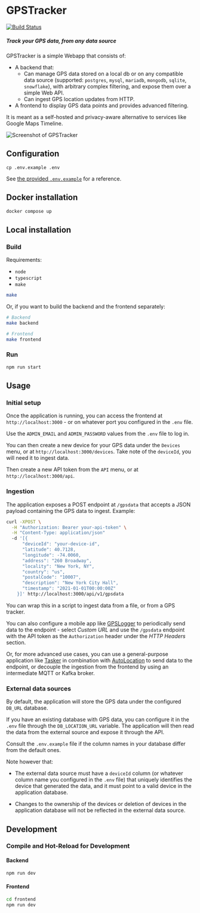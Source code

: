 # GPSTracker

[![Build Status](https://ci-cd.platypush.tech/api/badges/blacklight/gpstracker/status.svg)](https://ci-cd.platypush.tech/blacklight/gpstracker)

##### Track your GPS data, from any data source

GPSTracker is a simple Webapp that consists of:

- A backend that:
  - Can manage GPS data stored on a local db or on any compatible data source
    (supported: `postgres`, `mysql`, `mariadb`, `mongodb`, `sqlite`,
    `snowflake`), with arbitrary complex filtering, and expose them over a
    simple Web API.
  - Can ingest GPS location updates from HTTP.
- A frontend to display GPS data points and provides advanced filtering.

It is meant as a self-hosted and privacy-aware alternative to services like Google Maps Timeline.

![Screenshot of GPSTracker](https://static.platypush.tech/screenshots/gpstracker_screenshot.jpg)

## Configuration

```
cp .env.example .env
```

See [the provided `.env.example`](./.env.example) for a reference.

## Docker installation

```sh
docker compose up
```

## Local installation


### Build

Requirements:

- `node`
- `typescript`
- `make`

```sh
make
```

Or, if you want to build the backend and the frontend separately:

```sh
# Backend
make backend

# Frontend
make frontend
```

### Run

```sh
npm run start
```

## Usage

### Initial setup

Once the application is running, you can access the frontend at
`http://localhost:3000` - or on whatever port you configured in the `.env`
file.

Use the `ADMIN_EMAIL` and `ADMIN_PASSWORD` values from the `.env` file to log
in.

You can then create a new device for your GPS data under the `Devices` menu, or
at `http://localhost:3000/devices`. Take note of the `deviceId`, you will need
it to ingest data.

Then create a new API token from the `API` menu, or at
`http://localhost:3000/api`.

### Ingestion

The application exposes a POST endpoint at `/gpsdata` that accepts a JSON
payload containing the GPS data to ingest. Example:

```bash
curl -XPOST \
  -H "Authorization: Bearer your-api-token" \
  -H "Content-Type: application/json"
  -d '[{
      "deviceId": "your-device-id",
      "latitude": 40.7128,
      "longitude": -74.0060,
      "address": "260 Broadway",
      "locality": "New York, NY",
      "country": "us",
      "postalCode": "10007",
      "description": "New York City Hall",
      "timestamp": "2021-01-01T00:00:00Z"
    }]' http://localhost:3000/api/v1/gpsdata
```

You can wrap this in a script to ingest data from a file, or from a GPS tracker.

You can also configure a mobile app like [GPSLogger](https://gpslogger.app/) to
periodically send data to the endpoint - select _Custom URL_ and use the
`/gpsdata` endpoint with the API token as the `Authorization` header under the
_HTTP Headers_ section.

Or, for more advanced use cases, you can use a general-purpose application like
[Tasker](https://tasker.joaoapps.com/) in combination with
[AutoLocation](https://play.google.com/store/apps/details?id=com.joaomgcd.autolocation)
to send data to the endpoint, or decouple the ingestion from the frontend by
using an intermediate MQTT or Kafka broker.

### External data sources

By default, the application will store the GPS data under the configured
`DB_URL` database.

If you have an existing database with GPS data, you can configure it in the
`.env` file through the `DB_LOCATION_URL` variable. The application will then
read the data from the external source and expose it through the API.

Consult the `.env.example` file if the column names in your database differ from
the default ones.

Note however that:

- The external data source must have a `deviceId` column (or whatever column
  name you configured in the `.env` file) that uniquely identifies the device
  that generated the data, and it must point to a valid device in the
  application database.

- Changes to the ownership of the devices or deletion of devices in the
  application database will not be reflected in the external data source.

## Development

### Compile and Hot-Reload for Development

#### Backend

```sh
npm run dev
```

#### Frontend

```sh
cd frontend
npm run dev
```
